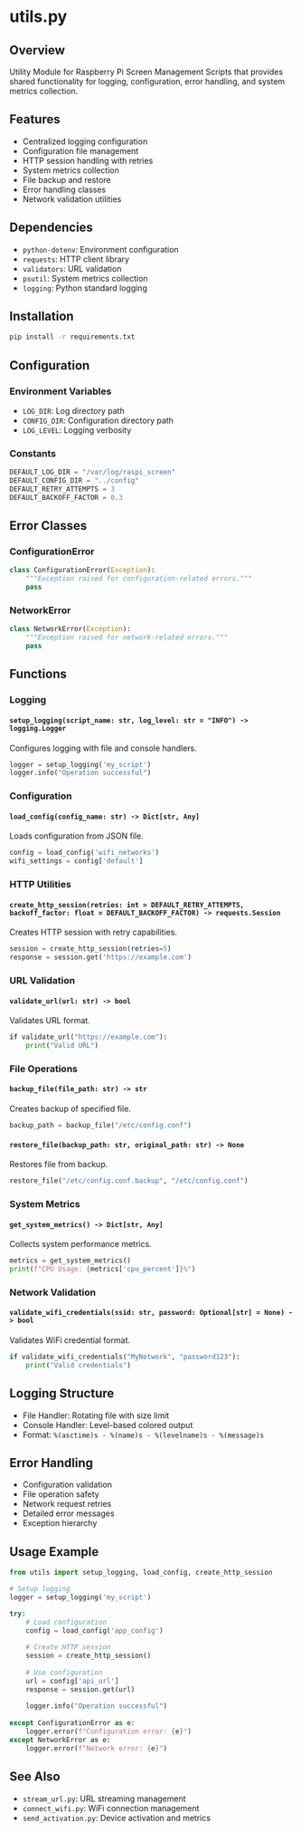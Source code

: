 # utils.py

## Overview
Utility Module for Raspberry Pi Screen Management Scripts that provides shared functionality for logging, configuration, error handling, and system metrics collection.

## Features
- Centralized logging configuration
- Configuration file management
- HTTP session handling with retries
- System metrics collection
- File backup and restore
- Error handling classes
- Network validation utilities

## Dependencies
- `python-dotenv`: Environment configuration
- `requests`: HTTP client library
- `validators`: URL validation
- `psutil`: System metrics collection
- `logging`: Python standard logging

## Installation
```bash
pip install -r requirements.txt
```

## Configuration

### Environment Variables
- `LOG_DIR`: Log directory path
- `CONFIG_DIR`: Configuration directory path
- `LOG_LEVEL`: Logging verbosity

### Constants
```python
DEFAULT_LOG_DIR = "/var/log/raspi_screen"
DEFAULT_CONFIG_DIR = "../config"
DEFAULT_RETRY_ATTEMPTS = 3
DEFAULT_BACKOFF_FACTOR = 0.3
```

## Error Classes

### ConfigurationError
```python
class ConfigurationError(Exception):
    """Exception raised for configuration-related errors."""
    pass
```

### NetworkError
```python
class NetworkError(Exception):
    """Exception raised for network-related errors."""
    pass
```

## Functions

### Logging

#### `setup_logging(script_name: str, log_level: str = "INFO") -> logging.Logger`
Configures logging with file and console handlers.
```python
logger = setup_logging('my_script')
logger.info("Operation successful")
```

### Configuration

#### `load_config(config_name: str) -> Dict[str, Any]`
Loads configuration from JSON file.
```python
config = load_config('wifi_networks')
wifi_settings = config['default']
```

### HTTP Utilities

#### `create_http_session(retries: int = DEFAULT_RETRY_ATTEMPTS, backoff_factor: float = DEFAULT_BACKOFF_FACTOR) -> requests.Session`
Creates HTTP session with retry capabilities.
```python
session = create_http_session(retries=5)
response = session.get('https://example.com')
```

### URL Validation

#### `validate_url(url: str) -> bool`
Validates URL format.
```python
if validate_url("https://example.com"):
    print("Valid URL")
```

### File Operations

#### `backup_file(file_path: str) -> str`
Creates backup of specified file.
```python
backup_path = backup_file("/etc/config.conf")
```

#### `restore_file(backup_path: str, original_path: str) -> None`
Restores file from backup.
```python
restore_file("/etc/config.conf.backup", "/etc/config.conf")
```

### System Metrics

#### `get_system_metrics() -> Dict[str, Any]`
Collects system performance metrics.
```python
metrics = get_system_metrics()
print(f"CPU Usage: {metrics['cpu_percent']}%")
```

### Network Validation

#### `validate_wifi_credentials(ssid: str, password: Optional[str] = None) -> bool`
Validates WiFi credential format.
```python
if validate_wifi_credentials("MyNetwork", "password123"):
    print("Valid credentials")
```

## Logging Structure
- File Handler: Rotating file with size limit
- Console Handler: Level-based colored output
- Format: `%(asctime)s - %(name)s - %(levelname)s - %(message)s`

## Error Handling
- Configuration validation
- File operation safety
- Network request retries
- Detailed error messages
- Exception hierarchy

## Usage Example
```python
from utils import setup_logging, load_config, create_http_session

# Setup logging
logger = setup_logging('my_script')

try:
    # Load configuration
    config = load_config('app_config')
    
    # Create HTTP session
    session = create_http_session()
    
    # Use configuration
    url = config['api_url']
    response = session.get(url)
    
    logger.info("Operation successful")
    
except ConfigurationError as e:
    logger.error(f"Configuration error: {e}")
except NetworkError as e:
    logger.error(f"Network error: {e}")
```

## See Also
- `stream_url.py`: URL streaming management
- `connect_wifi.py`: WiFi connection management
- `send_activation.py`: Device activation and metrics 